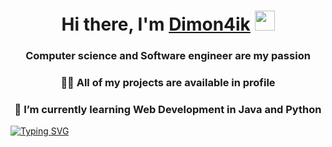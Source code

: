 <h1 align="center">Hi there, I'm <a href="https://github.com/IvashDima/" target="_blank">Dimon4ik</a> 
<img src="https://github.com/blackcater/blackcater/raw/main/images/Hi.gif" height="32"/></h1>
<h3 align="center">Computer science and Software engineer are my passion</h3>

<h3 align="center">👨‍💻 All of my projects are available in profile</h3>
<h3 align="center">🌱 I’m currently learning Web Development in Java and Python</h3>

[![Typing SVG](https://readme-typing-svg.herokuapp.com?color=%2336BCF7&lines=Feel+free+to+contact+me)](https://git.io/typing-svg)
